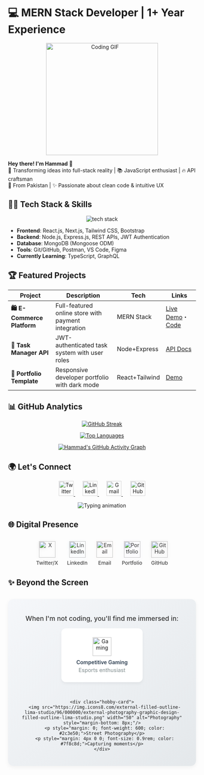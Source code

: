 # 💻 MERN Stack Developer | 1+ Year Experience 

<div align="center">
  <img src="https://media.giphy.com/media/qgQUggAC3Pfv687qPC/giphy.gif" width="300" alt="Coding GIF">
</div>

**Hey there! I'm Hammad** 👋  
🚀 Transforming ideas into full-stack reality | 📚 JavaScript enthusiast | 🔥 API craftsman  
📍 From Pakistan | ✨ Passionate about clean code & intuitive UX  

## 👨‍💻 Tech Stack & Skills

<p align="center">
  <img src="https://skillicons.dev/icons?i=js,ts,react,next,nodejs,mongodb,express,tailwind,bootstrap,git,github,vscode,postman,figma" alt="tech stack" />
</p>

- **Frontend**: React.js, Next.js, Tailwind CSS, Bootstrap
- **Backend**: Node.js, Express.js, REST APIs, JWT Authentication
- **Database**: MongoDB (Mongoose ODM)
- **Tools**: Git/GitHub, Postman, VS Code, Figma
- **Currently Learning**: TypeScript, GraphQL

## 🏆 Featured Projects

| Project | Description | Tech | Links |
|---------|-------------|------|-------|
| **🛍️ E-Commerce Platform** | Full-featured online store with payment integration | MERN Stack | [Live Demo](https://hammad088.netlify.app)・[Code](link) |
| **📝 Task Manager API** | JWT-authenticated task system with user roles | Node+Express | [API Docs](https://hammad088.netlify.app) |
| **🎨 Portfolio Template** | Responsive developer portfolio with dark mode | React+Tailwind | [Demo](https://hammad08.netlify.app) |

## 📊 GitHub Analytics

<div align="center">
  
[![GitHub Streak](https://github-readme-streak-stats.herokuapp.com/?user=CodeWithHammad6&theme=dark)](https://git.io/streak-stats)

[![Top Languages](https://github-readme-stats.vercel.app/api/top-langs/?username=CodeWithHammad6&layout=compact&theme=vision-friendly-dark&hide_border=true&border_radius=10)](https://github.com/CodeWithHammad6)

[![Hammad's GitHub Activity Graph](https://github-readme-activity-graph.vercel.app/graph?username=CodeWithHammad6&theme=react-dark&hide_border=true&area=true)](https://github.com/CodeWithHammad6)

</div>




## 🌍 Let's Connect

<p align="center">
  <!-- Twitter (X) - Modern X icon -->
  <a href="https://x.com/Hammadp508" target="_blank" style="margin: 0 10px;">
    <img src="https://img.icons8.com/fluent/96/000000/twitterx.png" width="40" alt="Twitter" style="transition: all 0.3s; filter: grayscale(30%) brightness(1.1);" onmouseover="this.style.transform='scale(1.2)'; this.style.filter='none'" onmouseout="this.style.transform='scale(1)'; this.style.filter='grayscale(30%) brightness(1.1)'"/>
  </a>
  
  <!-- LinkedIn - Modern gradient -->
  <a href="https://www.linkedin.com/in/hammad-ch-0b242a24b" target="_blank" style="margin: 0 10px;">
    <img src="https://img.icons8.com/color-glass/96/000000/linkedin.png" width="40" alt="LinkedIn" style="transition: all 0.3s; filter: grayscale(30%) brightness(1.1);" onmouseover="this.style.transform='scale(1.2)'; this.style.filter='none'" onmouseout="this.style.transform='scale(1)'; this.style.filter='grayscale(30%) brightness(1.1)'"/>
  </a>
  
  <!-- Gmail - Modern red -->
  <a href="mailto:hammadp5087@gmail.com" target="_blank" style="margin: 0 10px;">
    <img src="https://img.icons8.com/color/96/000000/gmail-new.png" width="40" alt="Gmail" style="transition: all 0.3s; filter: grayscale(30%) brightness(1.1);" onmouseover="this.style.transform='scale(1.2)'; this.style.filter='none'" onmouseout="this.style.transform='scale(1)'; this.style.filter='grayscale(30%) brightness(1.1)'"/>
  </a>
  
  
  <!-- GitHub - Modern cat logo -->
  <a href="https://github.com/CodeWithHammad6" target="_blank" style="margin: 0 10px;">
    <img src="https://img.icons8.com/ios-glyphs/96/000000/github.png" width="40" alt="GitHub" style="transition: all 0.3s; filter: grayscale(30%) brightness(1.1);" onmouseover="this.style.transform='scale(1.2)'; this.style.filter='none'" onmouseout="this.style.transform='scale(1)'; this.style.filter='grayscale(30%) brightness(1.1)'"/>
  </a>
</p>



<!-- Animated divider -->
<p align="center">
  <img src="https://readme-typing-svg.demolab.com?font=Fira+Code&pause=1000&color=22D3EE&center=true&vCenter=true&width=435&lines=Open+to+collaborations+%F0%9F%91%8B;Let's+build+something+awesome+%F0%9F%9A%80" alt="Typing animation" />
</p>











## 🌐 Digital Presence

<div align="center" style="display: flex; justify-content: center; gap: 1.5rem; flex-wrap: wrap; margin: 2rem 0;">
  <!-- Twitter/X -->
  <a href="https://x.com/Hammadp508" target="_blank" class="social-icon">
    <img src="https://img.icons8.com/fluent/96/000000/twitterx.png" width="44" alt="X" style="filter: drop-shadow(0 2px 4px rgba(0,0,0,0.1)); transition: transform 0.3s cubic-bezier(0.175, 0.885, 0.32, 1.275), filter 0.3s;"/>
    <span class="icon-label">Twitter/X</span>
  </a>

  <!-- LinkedIn -->
  <a href="https://www.linkedin.com/in/hammad-ch-0b242a24b" target="_blank" class="social-icon">
    <img src="https://img.icons8.com/color-glass/96/000000/linkedin.png" width="44" alt="LinkedIn" style="filter: drop-shadow(0 2px 4px rgba(0,119,181,0.1))"/>
    <span class="icon-label">LinkedIn</span>
  </a>

  <!-- Email -->
  <a href="mailto:hammadp5087@gmail.com" target="_blank" class="social-icon">
    <img src="https://img.icons8.com/fluency/96/000000/mail.png" width="44" alt="Email" style="filter: drop-shadow(0 2px 4px rgba(234,67,53,0.1))"/>
    <span class="icon-label">Email</span>
  </a>

  <!-- Portfolio -->
  <a href="https://hammad08.netlify.app" target="_blank" class="social-icon">
    <img src="https://img.icons8.com/external-justicon-flat-justicon/96/000000/external-portfolio-business-management-justicon-flat-justicon.png" width="44" alt="Portfolio" style="filter: drop-shadow(0 2px 4px rgba(101,31,255,0.1))"/>
    <span class="icon-label">Portfolio</span>
  </a>

  <!-- GitHub -->
  <a href="https://github.com/CodeWithHammad6" target="_blank" class="social-icon">
    <img src="https://img.icons8.com/fluency/96/000000/github.png" width="44" alt="GitHub" style="filter: drop-shadow(0 2px 4px rgba(0,0,0,0.15))"/>
    <span class="icon-label">GitHub</span>
  </a>
</div>

## ✨ Beyond the Screen

<div align="center" style="background: linear-gradient(135deg, #f5f7fa 0%, #e4e8eb 100%); padding: 1.5rem; border-radius: 14px; margin: 2rem 0; box-shadow: 0 4px 12px rgba(0,0,0,0.05);">
  <p style="font-size: 1.1rem; margin-bottom: 1rem; color: #333; font-weight: 500;">
    When I'm not coding, you'll find me immersed in:
  </p>
  
  <div style="display: flex; justify-content: center; gap: 2rem; flex-wrap: wrap;">
    <div class="hobby-card">
      <img src="https://img.icons8.com/external-flaticons-flat-flat-icons/96/000000/external-gaming-game-development-flaticons-flat-flat-icons.png" width="50" alt="Gaming" style="margin-bottom: 8px;"/>
      <p style="margin: 0; font-weight: 600; color: #2c3e50;">Competitive Gaming</p>
      <p style="margin: 4px 0 0; font-size: 0.9rem; color: #7f8c8d;">Esports enthusiast</p>
    </div>
    
    <div class="hobby-card">
      <img src="https://img.icons8.com/external-filled-outline-lima-studio/96/000000/external-photography-graphic-design-filled-outline-lima-studio.png" width="50" alt="Photography" style="margin-bottom: 8px;"/>
      <p style="margin: 0; font-weight: 600; color: #2c3e50;">Street Photography</p>
      <p style="margin: 4px 0 0; font-size: 0.9rem; color: #7f8c8d;">Capturing moments</p>
    </div>
  </div>
</div>

<style>
  .social-icon {
    display: flex;
    flex-direction: column;
    align-items: center;
    gap: 6px;
    text-decoration: none;
    color: #333;
    transition: transform 0.3s;
  }
  
  .social-icon:hover {
    transform: translateY(-5px);
  }
  
  .social-icon img:hover {
    transform: scale(1.15) rotate(5deg);
    filter: drop-shadow(0 4px 8px rgba(0,0,0,0.15)) !important;
  }
  
  .icon-label {
    font-size: 0.85rem;
    font-weight: 500;
    opacity: 0.9;
  }
  
  .hobby-card {
    background: white;
    padding: 1.5rem 1.8rem;
    border-radius: 12px;
    box-shadow: 0 4px 8px rgba(0,0,0,0.05);
    transition: all 0.3s ease;
    text-align: center;
    min-width: 160px;
  }
  
  .hobby-card:hover {
    transform: translateY(-5px);
    box-shadow: 0 8px 16px rgba(0,0,0,0.1);
  }
</style>
